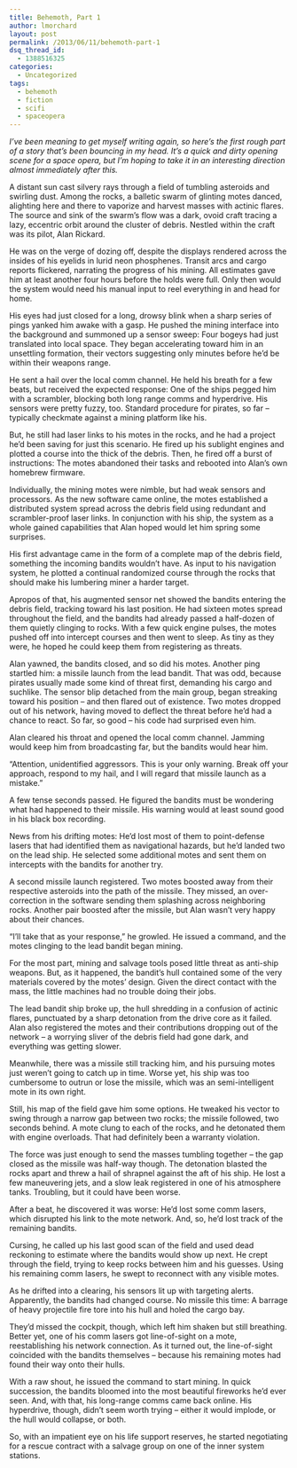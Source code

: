 ```yaml
---
title: Behemoth, Part 1
author: lmorchard
layout: post
permalink: /2013/06/11/behemoth-part-1
dsq_thread_id:
  - 1388516325
categories:
  - Uncategorized
tags:
  - behemoth
  - fiction
  - scifi
  - spaceopera
---
```

*I&#8217;ve been meaning to get myself writing again, so here&#8217;s the first rough part of a story that&#8217;s been bouncing in my head. It&#8217;s a quick and dirty opening scene for a space opera, but I&#8217;m hoping to take it in an interesting direction almost immediately after this.*

A distant sun cast silvery rays through a field of tumbling asteroids and swirling dust. Among the rocks, a balletic swarm of glinting motes danced, alighting here and there to vaporize and harvest masses with actinic flares. The source and sink of the swarm&#8217;s flow was a dark, ovoid craft tracing a lazy, eccentric orbit around the cluster of debris. Nestled within the craft was its pilot, Alan Rickard.

<!--more-->

He was on the verge of dozing off, despite the displays rendered across the insides of his eyelids in lurid neon phosphenes. Transit arcs and cargo reports flickered, narrating the progress of his mining. All estimates gave him at least another four hours before the holds were full. Only then would the system would need his manual input to reel everything in and head for home.

His eyes had just closed for a long, drowsy blink when a sharp series of pings yanked him awake with a gasp. He pushed the mining interface into the background and summoned up a sensor sweep: Four bogeys had just translated into local space. They began accelerating toward him in an unsettling formation, their vectors suggesting only minutes before he&#8217;d be within their weapons range.

He sent a hail over the local comm channel. He held his breath for a few beats, but received the expected response: One of the ships pegged him with a scrambler, blocking both long range comms and hyperdrive. His sensors were pretty fuzzy, too. Standard procedure for pirates, so far &#8211; typically checkmate against a mining platform like his.

But, he still had laser links to his motes in the rocks, and he had a project he&#8217;d been saving for just this scenario. He fired up his sublight engines and plotted a course into the thick of the debris. Then, he fired off a burst of instructions: The motes abandoned their tasks and rebooted into Alan&#8217;s own homebrew firmware.

Individually, the mining motes were nimble, but had weak sensors and processors. As the new software came online, the motes established a distributed system spread across the debris field using redundant and scrambler-proof laser links. In conjunction with his ship, the system as a whole gained capabilities that Alan hoped would let him spring some surprises.

His first advantage came in the form of a complete map of the debris field, something the incoming bandits wouldn&#8217;t have. As input to his navigation system, he plotted a continual randomized course through the rocks that should make his lumbering miner a harder target.

Apropos of that, his augmented sensor net showed the bandits entering the debris field, tracking toward his last position. He had sixteen motes spread throughout the field, and the bandits had already passed a half-dozen of them quietly clinging to rocks. With a few quick engine pulses, the motes pushed off into intercept courses and then went to sleep. As tiny as they were, he hoped he could keep them from registering as threats.

Alan yawned, the bandits closed, and so did his motes. Another ping startled him: a missile launch from the lead bandit. That was odd, because pirates usually made some kind of threat first, demanding his cargo and suchlike. The sensor blip detached from the main group, began streaking toward his position &#8211; and then flared out of existence. Two motes dropped out of his network, having moved to deflect the threat before he&#8217;d had a chance to react. So far, so good &#8211; his code had surprised even him.

Alan cleared his throat and opened the local comm channel. Jamming would keep him from broadcasting far, but the bandits would hear him.

&#8220;Attention, unidentified aggressors. This is your only warning. Break off your approach, respond to my hail, and I will regard that missile launch as a mistake.&#8221;

A few tense seconds passed. He figured the bandits must be wondering what had happened to their missile. His warning would at least sound good in his black box recording.

News from his drifting motes: He&#8217;d lost most of them to point-defense lasers that had identified them as navigational hazards, but he&#8217;d landed two on the lead ship. He selected some additional motes and sent them on intercepts with the bandits for another try.

A second missile launch registered. Two motes boosted away from their respective asteroids into the path of the missile. They missed, an over-correction in the software sending them splashing across neighboring rocks. Another pair boosted after the missile, but Alan wasn&#8217;t very happy about their chances.

&#8220;I&#8217;ll take that as your response,&#8221; he growled. He issued a command, and the motes clinging to the lead bandit began mining.

For the most part, mining and salvage tools posed little threat as anti-ship weapons. But, as it happened, the bandit&#8217;s hull contained some of the very materials covered by the motes&#8217; design. Given the direct contact with the mass, the little machines had no trouble doing their jobs.

The lead bandit ship broke up, the hull shredding in a confusion of actinic flares, punctuated by a sharp detonation from the drive core as it failed. Alan also registered the motes and their contributions dropping out of the network &#8211; a worrying sliver of the debris field had gone dark, and everything was getting slower.

Meanwhile, there was a missile still tracking him, and his pursuing motes just weren&#8217;t going to catch up in time. Worse yet, his ship was too cumbersome to outrun or lose the missile, which was an semi-intelligent mote in its own right.

Still, his map of the field gave him some options. He tweaked his vector to swing through a narrow gap between two rocks; the missile followed, two seconds behind. A mote clung to each of the rocks, and he detonated them with engine overloads. That had definitely been a warranty violation.

The force was just enough to send the masses tumbling together &#8211; the gap closed as the missile was half-way though. The detonation blasted the rocks apart and threw a hail of shrapnel against the aft of his ship. He lost a few maneuvering jets, and a slow leak registered in one of his atmosphere tanks. Troubling, but it could have been worse.

After a beat, he discovered it was worse: He&#8217;d lost some comm lasers, which disrupted his link to the mote network. And, so, he&#8217;d lost track of the remaining bandits.

Cursing, he called up his last good scan of the field and used dead reckoning to estimate where the bandits would show up next. He crept through the field, trying to keep rocks between him and his guesses. Using his remaining comm lasers, he swept to reconnect with any visible motes.

As he drifted into a clearing, his sensors lit up with targeting alerts. Apparently, the bandits had changed course. No missile this time: A barrage of heavy projectile fire tore into his hull and holed the cargo bay.

They&#8217;d missed the cockpit, though, which left him shaken but still breathing. Better yet, one of his comm lasers got line-of-sight on a mote, reestablishing his network connection. As it turned out, the line-of-sight coincided with the bandits themselves &#8211; because his remaining motes had found their way onto their hulls.

With a raw shout, he issued the command to start mining. In quick succession, the bandits bloomed into the most beautiful fireworks he&#8217;d ever seen. And, with that, his long-range comms came back online. His hyperdrive, though, didn&#8217;t seem worth trying &#8211; either it would implode, or the hull would collapse, or both.

So, with an impatient eye on his life support reserves, he started negotiating for a rescue contract with a salvage group on one of the inner system stations.